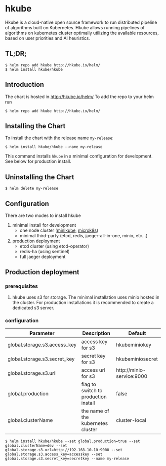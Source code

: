 # hkube
Hkube is a cloud-native open source framework to run distributed pipeline of algorithms built on Kubernetes. Hkube allows running pipelines of algorithms on kubernetes cluster optimally utilizing the available resources, based on user priorities and AI heuristics.

## TL;DR;

```console
$ helm repo add hkube http://hkube.io/helm/
$ helm install hkube/hkube
```
## Introduction

The chart is hosted in http://hkube.io/helm/
To add the repo to your helm run
```console
$ helm repo add hkube http://hkube.io/helm/
```
## Installing the Chart
To install the chart with the release name `my-release`:

```console
$ helm install hkube/hkube --name my-release
```
This command installs `hkube` in a minimal configuration for development. See below for production install.

## Uninstalling the Chart
```console
$ helm delete my-release
```
## Configuration

There are two modes to install hkube
1. minimal install for development
    * one node cluster ([minikube](https://kubernetes.io/docs/tasks/tools/install-minikube/), [microk8s](https://microk8s.io/))
    * minimal third-party (etcd, redis, jaeger-all-in-one, minio, etc...)
2. production deployment 
    * etcd cluster (using etcd-operator)
    * redis-ha (using sentinel)
    * full jaeger deployment

## Production deployment
### prerequisites
1. hkube uses s3 for storage. The minimal installation uses minio hosted in the cluster. For production installations it is recommended to create a dedicated s3 server.

### configuration
Parameter | Description | Default
--- | --- | ---
global.storage.s3.access_key | access key for s3 | hkubeminiokey
global.storage.s3.secret_key | secret key for s3 | hkubeminiosecret
global.storage.s3.url | access url for s3 | http://minio-service:9000
global.production | flag to switch to production install | false
global.clusterName | the name of the kubernetes cluster | cluster-local



```console
$ helm install hkube/hkube --set global.production=true --set global.clusterName=dev --set global.storage.s3.url=http://192.168.10.10:9000 --set global.storage.s3.access_key=accesskey --set global.storage.s3.secret_key=secretkey --name my-release 
```